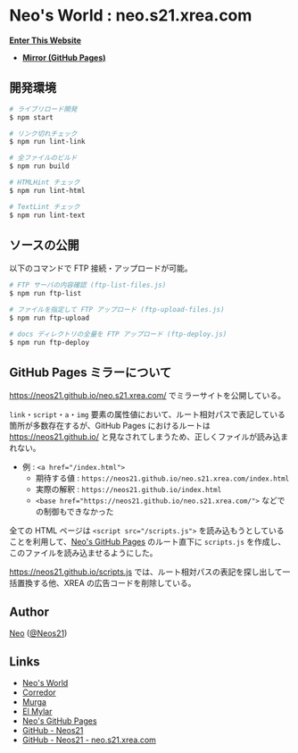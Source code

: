 # Neo's World : neo.s21.xrea.com

__[Enter This Website](http://neo.s21.xrea.com/)__

- __[Mirror (GitHub Pages)](https://neos21.github.io/neo.s21.xrea.com/)__


## 開発環境

```sh
# ライブリロード開発
$ npm start

# リンク切れチェック
$ npm run lint-link

# 全ファイルのビルド
$ npm run build

# HTMLHint チェック
$ npm run lint-html

# TextLint チェック
$ npm run lint-text
```


## ソースの公開

以下のコマンドで FTP 接続・アップロードが可能。

```sh
# FTP サーバの内容確認 (ftp-list-files.js)
$ npm run ftp-list

# ファイルを指定して FTP アップロード (ftp-upload-files.js)
$ npm run ftp-upload

# docs ディレクトリの全量を FTP アップロード (ftp-deploy.js)
$ npm run ftp-deploy
```


## GitHub Pages ミラーについて

<https://neos21.github.io/neo.s21.xrea.com/> でミラーサイトを公開している。

`link`・`script`・`a`・`img` 要素の属性値において、ルート相対パスで表記している箇所が多数存在するが、GitHub Pages におけるルートは <https://neos21.github.io/> と見なされてしまうため、正しくファイルが読み込まれない。

- 例 : `<a href="/index.html">`
    - 期待する値 : `https://neos21.github.io/neo.s21.xrea.com/index.html`
    - 実際の解釈 : `https://neos21.github.io/index.html`
    - `<base href="https://neos21.github.io/neo.s21.xrea.com/">` などでの制御もできなかった

全ての HTML ページは `<script src="/scripts.js">` を読み込もうとしていることを利用して、[Neo's GitHub Pages](https://github.com/Neos21/neos21.github.io) のルート直下に `scripts.js` を作成し、このファイルを読み込ませるようにした。

<https://neos21.github.io/scripts.js> では、ルート相対パスの表記を探し出して一括置換する他、XREA の広告コードを削除している。


## Author

[Neo](http://neo.s21.xrea.com/) ([@Neos21](https://twitter.com/Neos21))


## Links

- [Neo's World](http://neo.s21.xrea.com/)
- [Corredor](http://neos21.hatenablog.com/)
- [Murga](http://neos21.hatenablog.jp/)
- [El Mylar](http://neos21.hateblo.jp/)
- [Neo's GitHub Pages](https://neos21.github.io/)
- [GitHub - Neos21](https://github.com/Neos21/)
- [GitHub - Neos21 - neo.s21.xrea.com](https://github.com/Neos21/neo.s21.xrea.com)
